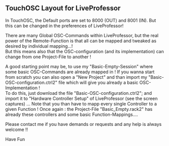 ## TouchOSC Layout for LiveProfessor
In TouchOSC, the Default ports are set to  8000 (OUT) and 8001 (IN). But this can be changed in the preferences of LiveProfessor!

There are many Global OSC-Commands within LiveProfessor, but the real power of the Remote-Function is that all can be mapped and tweaked as desired by individual mapping...!   
But this means also that the OSC-configuration (and its implementation) can change from one Project-File to another !    
 
A good starting point may be, to use my "Basic-Empty-Session" where some basic OSC-Commands are already mapped in ! If you wanna start from scratch you can also open a "New Project" and than import my "Basic-OSC-configuration.ctrl2" file which will give you already a basic OSC-Implementation !   
To do this, just download the file "Basic-OSC-configuration.ctrl2"; and import it to "Hardware Controller Setup" of LiveProfessor (see the screen captures) ... Note that you than have to mapp every single Controller to a given Function ! Once again : the Project-File "Basic_Empty.rack2" has already these controllers and some basic Function-Mappings....  

Please contact me if you have demands or requests and any help is always welcome !!

Have Fun
